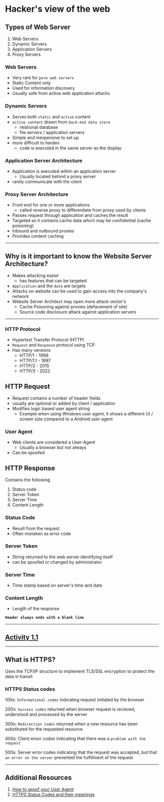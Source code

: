 # Hacker's view of the web

## Types of Web Server
1. Web Servers
2. Dynamic Servers
3. Application Servers
4. Proxy Servers

### Web Servers
- Very rare for `pure web servers`
- Static Content only
- Used for information discovery
- Usually safe from active web application attacks

### Dynamic Servers
- Serves both `static` and `active` content
- `active content` drawn from `back-end data store`
    - relational database
    - file servers / application servers
- Simple and inexpensive to set up
- more difficult to harden
    - code is executed in the same server as the display

### Application Server Architecture
- Application is executed within an application server
    - Usually located behind a proxy server 
- rarely communicate with the client

### Proxy Server Architecture
- Front end for one or more applications
    - called reverse proxy to differentiate from proxy used by clients
- Passes request through application and caches the result
- Targeted as it contains cache data which may be confidential (cache poisoning)
- Inbound and outbound proxies
- Provides content caching

---

## Why is it important to know the Website Server Architecture?
- Makes attacking easier
    - has features that can be targeted
- `Application` and the `data` are targets
- Attacks on website can be used to gain access into the company's network
- Website Server Architect may open more attack vector's
    - Cache Poisoning against proxies (defacement of site)
    - Source code disclosure attack against application servers

---

### HTTP Protocol
- Hypertext Transfer Protocol (HTTP)
- `Request` and `Response` protocol using TCP
- Has many versions
    - HTTP/1 - 1996
    - HTTP/1.1 - 1997
    - HTTP/2 - 2015
    - HTTP/3 - 2022

## HTTP Request
- Request contains a number of header fields
- usually are optional or added by client / application
- Modifies logic based user agent string
    - Example when using Windows user agent, it shows a different UI / screen size compared to a Android user agent

### User Agent
- Web clients are considered a User-Agent
    - Usually a browser but not always
- Can be spoofed

## HTTP Response
Contains the following
1. Status code
2. Server Token
3. Server Time
4. Content Length

### Status Code
- Result from the request
- Often mistaken as error code

### Server Token
- String returned to the web server identifying itself
- can be spoofed or changed by administrator

### Server Time
- Time stamp based on server's time and date

### Content Length
- Length of the response

**`Header always ends with a blank line`**

---

## [Activity 1.1](activity1.1.md)

---

## What is HTTPS?
Uses the TCP/IP structure to implement TLS/SSL encryption to protect the data in transit

### HTTPS Status codes

100s: `Informational codes` indicating request initiated by the browser

200s: `Success codes` returned when browser request is recieved, understood and processed by the server

300s: `Redirection codes` returned when a new resource has been substituted for the requested resource

400s: Client eroor codes indicating that there was a `problem with the request`

500s: Server error codes indicating that the request was accepted, but that `an error on the server` prevented the fulfillment of the request

---

## Additional Resources
1. [How to spoof your User Agent](https://www.howtogeek.com/113439/how-to-change-your-browsers-user-agent-without-installing-any-extensions/)
2. [HTTPS Status Codes and their meanings](https://www.webfx.com/web-development/glossary/http-status-codes/)